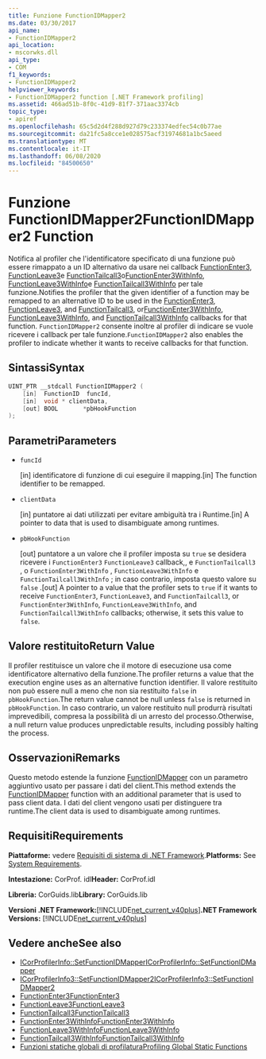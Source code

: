 ```yaml
---
title: Funzione FunctionIDMapper2
ms.date: 03/30/2017
api_name:
- FunctionIDMapper2
api_location:
- mscorwks.dll
api_type:
- COM
f1_keywords:
- FunctionIDMapper2
helpviewer_keywords:
- FunctionIDMapper2 function [.NET Framework profiling]
ms.assetid: 466ad51b-8f0c-41d9-81f7-371aac3374cb
topic_type:
- apiref
ms.openlocfilehash: 65c5d2d4f288d927d79c233374edfec54c0b77ae
ms.sourcegitcommit: da21fc5a8cce1e028575acf31974681a1bc5aeed
ms.translationtype: MT
ms.contentlocale: it-IT
ms.lasthandoff: 06/08/2020
ms.locfileid: "84500650"
---
```

# <a name="functionidmapper2-function"></a><span data-ttu-id="45d7b-102">Funzione FunctionIDMapper2</span><span class="sxs-lookup"><span data-stu-id="45d7b-102">FunctionIDMapper2 Function</span></span>
<span data-ttu-id="45d7b-103">Notifica al profiler che l'identificatore specificato di una funzione può essere rimappato a un ID alternativo da usare nei callback [FunctionEnter3](functionenter3-function.md), [FunctionLeave3](functionleave3-function.md)e [FunctionTailcall3](functiontailcall3-function.md)o[FunctionEnter3WithInfo](functionenter3withinfo-function.md), [FunctionLeave3WithInfo](functionleave3withinfo-function.md)e [FunctionTailcall3WithInfo](functiontailcall3withinfo-function.md) per tale funzione.</span><span class="sxs-lookup"><span data-stu-id="45d7b-103">Notifies the profiler that the given identifier of a function may be remapped to an alternative ID to be used in the [FunctionEnter3](functionenter3-function.md), [FunctionLeave3](functionleave3-function.md), and [FunctionTailcall3](functiontailcall3-function.md), or[FunctionEnter3WithInfo](functionenter3withinfo-function.md), [FunctionLeave3WithInfo](functionleave3withinfo-function.md), and [FunctionTailcall3WithInfo](functiontailcall3withinfo-function.md) callbacks for that function.</span></span> <span data-ttu-id="45d7b-104">`FunctionIDMapper2` consente inoltre al profiler di indicare se vuole ricevere i callback per tale funzione.</span><span class="sxs-lookup"><span data-stu-id="45d7b-104">`FunctionIDMapper2` also enables the profiler to indicate whether it wants to receive callbacks for that function.</span></span>  
  
## <a name="syntax"></a><span data-ttu-id="45d7b-105">Sintassi</span><span class="sxs-lookup"><span data-stu-id="45d7b-105">Syntax</span></span>  
  
```cpp  
UINT_PTR __stdcall FunctionIDMapper2 (  
    [in]  FunctionID  funcId,  
    [in]  void * clientData,  
    [out] BOOL       *pbHookFunction  
);  
```  
  
## <a name="parameters"></a><span data-ttu-id="45d7b-106">Parametri</span><span class="sxs-lookup"><span data-stu-id="45d7b-106">Parameters</span></span>

- `funcId`

  <span data-ttu-id="45d7b-107">\[in] identificatore di funzione di cui eseguire il mapping.</span><span class="sxs-lookup"><span data-stu-id="45d7b-107">\[in] The function identifier to be remapped.</span></span>

- `clientData`

  <span data-ttu-id="45d7b-108">\[in] puntatore ai dati utilizzati per evitare ambiguità tra i Runtime.</span><span class="sxs-lookup"><span data-stu-id="45d7b-108">\[in] A pointer to data that is used to disambiguate among runtimes.</span></span>

- `pbHookFunction`

  <span data-ttu-id="45d7b-109">\[out] puntatore a un valore che il profiler imposta su `true` se desidera ricevere i `FunctionEnter3` `FunctionLeave3` callback,, e `FunctionTailcall3` , o `FunctionEnter3WithInfo` , `FunctionLeave3WithInfo` e `FunctionTailcall3WithInfo` ; in caso contrario, imposta questo valore su `false` .</span><span class="sxs-lookup"><span data-stu-id="45d7b-109">\[out] A pointer to a value that the profiler sets to `true` if it wants to receive `FunctionEnter3`, `FunctionLeave3`, and `FunctionTailcall3`, or `FunctionEnter3WithInfo`, `FunctionLeave3WithInfo`, and `FunctionTailcall3WithInfo` callbacks; otherwise, it sets this value to `false`.</span></span>

## <a name="return-value"></a><span data-ttu-id="45d7b-110">Valore restituito</span><span class="sxs-lookup"><span data-stu-id="45d7b-110">Return Value</span></span>  
 <span data-ttu-id="45d7b-111">Il profiler restituisce un valore che il motore di esecuzione usa come identificatore alternativo della funzione.</span><span class="sxs-lookup"><span data-stu-id="45d7b-111">The profiler returns a value that the execution engine uses as an alternative function identifier.</span></span> <span data-ttu-id="45d7b-112">Il valore restituito non può essere null a meno che non sia restituito `false` in `pbHookFunction`.</span><span class="sxs-lookup"><span data-stu-id="45d7b-112">The return value cannot be null unless `false` is returned in `pbHookFunction`.</span></span> <span data-ttu-id="45d7b-113">In caso contrario, un valore restituito null produrrà risultati imprevedibili, compresa la possibilità di un arresto del processo.</span><span class="sxs-lookup"><span data-stu-id="45d7b-113">Otherwise, a null return value produces unpredictable results, including possibly halting the process.</span></span>  
  
## <a name="remarks"></a><span data-ttu-id="45d7b-114">Osservazioni</span><span class="sxs-lookup"><span data-stu-id="45d7b-114">Remarks</span></span>  
 <span data-ttu-id="45d7b-115">Questo metodo estende la funzione [FunctionIDMapper](functionidmapper-function.md) con un parametro aggiuntivo usato per passare i dati del client.</span><span class="sxs-lookup"><span data-stu-id="45d7b-115">This method extends the [FunctionIDMapper](functionidmapper-function.md) function with an additional parameter that is used to pass client data.</span></span> <span data-ttu-id="45d7b-116">I dati del client vengono usati per distinguere tra runtime.</span><span class="sxs-lookup"><span data-stu-id="45d7b-116">The client data is used to disambiguate among runtimes.</span></span>  
  
## <a name="requirements"></a><span data-ttu-id="45d7b-117">Requisiti</span><span class="sxs-lookup"><span data-stu-id="45d7b-117">Requirements</span></span>  
 <span data-ttu-id="45d7b-118">**Piattaforme:** vedere [Requisiti di sistema di .NET Framework](../../get-started/system-requirements.md).</span><span class="sxs-lookup"><span data-stu-id="45d7b-118">**Platforms:** See [System Requirements](../../get-started/system-requirements.md).</span></span>  
  
 <span data-ttu-id="45d7b-119">**Intestazione:** CorProf. idl</span><span class="sxs-lookup"><span data-stu-id="45d7b-119">**Header:** CorProf.idl</span></span>  
  
 <span data-ttu-id="45d7b-120">**Libreria:** CorGuids.lib</span><span class="sxs-lookup"><span data-stu-id="45d7b-120">**Library:** CorGuids.lib</span></span>  
  
 <span data-ttu-id="45d7b-121">**Versioni .NET Framework:**[!INCLUDE[net_current_v40plus](../../../../includes/net-current-v40plus-md.md)]</span><span class="sxs-lookup"><span data-stu-id="45d7b-121">**.NET Framework Versions:** [!INCLUDE[net_current_v40plus](../../../../includes/net-current-v40plus-md.md)]</span></span>  
  
## <a name="see-also"></a><span data-ttu-id="45d7b-122">Vedere anche</span><span class="sxs-lookup"><span data-stu-id="45d7b-122">See also</span></span>

- [<span data-ttu-id="45d7b-123">ICorProfilerInfo::SetFunctionIDMapper</span><span class="sxs-lookup"><span data-stu-id="45d7b-123">ICorProfilerInfo::SetFunctionIDMapper</span></span>](icorprofilerinfo-setfunctionidmapper-method.md)
- [<span data-ttu-id="45d7b-124">ICorProfilerInfo3::SetFunctionIDMapper2</span><span class="sxs-lookup"><span data-stu-id="45d7b-124">ICorProfilerInfo3::SetFunctionIDMapper2</span></span>](icorprofilerinfo3-setfunctionidmapper2-method.md)
- [<span data-ttu-id="45d7b-125">FunctionEnter3</span><span class="sxs-lookup"><span data-stu-id="45d7b-125">FunctionEnter3</span></span>](functionenter3-function.md)
- [<span data-ttu-id="45d7b-126">FunctionLeave3</span><span class="sxs-lookup"><span data-stu-id="45d7b-126">FunctionLeave3</span></span>](functionleave3-function.md)
- [<span data-ttu-id="45d7b-127">FunctionTailcall3</span><span class="sxs-lookup"><span data-stu-id="45d7b-127">FunctionTailcall3</span></span>](functiontailcall3-function.md)
- [<span data-ttu-id="45d7b-128">FunctionEnter3WithInfo</span><span class="sxs-lookup"><span data-stu-id="45d7b-128">FunctionEnter3WithInfo</span></span>](functionenter3withinfo-function.md)
- [<span data-ttu-id="45d7b-129">FunctionLeave3WithInfo</span><span class="sxs-lookup"><span data-stu-id="45d7b-129">FunctionLeave3WithInfo</span></span>](functionleave3withinfo-function.md)
- [<span data-ttu-id="45d7b-130">FunctionTailcall3WithInfo</span><span class="sxs-lookup"><span data-stu-id="45d7b-130">FunctionTailcall3WithInfo</span></span>](functiontailcall3withinfo-function.md)
- [<span data-ttu-id="45d7b-131">Funzioni statiche globali di profilatura</span><span class="sxs-lookup"><span data-stu-id="45d7b-131">Profiling Global Static Functions</span></span>](profiling-global-static-functions.md)
